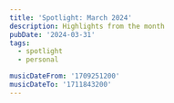 ```yaml
---
title: 'Spotlight: March 2024'
description: Highlights from the month
pubDate: '2024-03-31'
tags:
  - spotlight
  - personal

musicDateFrom: '1709251200'
musicDateTo: '1711843200'
---
```

<!--
## Life

We've had some relatively good weather down in the West Coast of England this month, so took the opportunity to get the kids bikes out and get them learning without stabilisers. Both of them are doing super well with it - and hopefully that continues in time for our trek along a biking trail in a couple of months!

I've also started back at the gym after a year long break due to life being...life. Getting into a routine again with it is super hard, I'm not quite there with it yet, but there's still time. I've been using a system that I used previously and it's a pretty good one for me to keep on track with it. I don't want any fuss with my routine and don't overly enjoy routines that have everything-but-the-kitchen-sink in it, as a lot of times it's just not necessary. For those interested, my workout template is [here](https://hardy.app/routine/531-triumvirate-28).

## Web

I've not been writing as much this year and my focus hasn't been there to start up consistently recently either. That being said, I've got some things in pre-planning so hope to get something out. I've been keen for a while to get some interactive demos into my posts, so looking into how to implement them as well. On top of that, I've been doing an album-a-day mini project which I'm listing [here](/365albums) - and have managed to keep it up for the most part.

Another thing holding me up was this site suddenly failing to build - both locally and on production, with a `WebAssembly.instantiate(): Out of memory: wasm memory` error. It really was infuriating, as I couldn't pinpoint exactly what was causing the problem. I would remove what looked to be issue, and it would build again....for a few days. I was super close to rebuilding the site from scratch, and was looking to try Astro out on it. After a well-timed visit to Front End Horses' Discord, I found a similar issue had been reported and was able to narrow it down. It ended up being the plugin I was using to create social media preview images. I can't say I honestly know what the issue was still, just that it came from this, so it gave me a chance to rethink how my preview images were being created. For the meantime, I'm happy manually creating them - gives me a bit more freedom into how those images look on a per-post basis.

## Media

### Books

<div class="poster-grid">
  <div>{% imagePlaceholder "./src/assets/images/posts/murdle.jpg", "The front cover of the book 'Murdle'" %}</div>
  <div>{% imagePlaceholder "./src/assets/images/posts/hitchhikers-guide.jpg", "The front cover of the book 'The Hitchhikers Guide to the Galaxy'" %}</div>
  <div>{% imagePlaceholder "./src/assets/images/posts/restaurant-end.jpg", "The front cover of the book 'The Restaurant at the End of the World'" %}</div>
  <div>{% imagePlaceholder "./src/assets/images/posts/leviathan-wakes.jpg", "The front cover of the book 'Leviathan Wakes'" %}</div>
</div>

### Dropout

Over the past year, I've gotten quite into TTRPG's (Table-top Role Playing Games for the unaware), and this has solely been the work of Dropout TV - formerly College Humour - and their Dimension 20 program. Each season is a different theme/setting, and the cast - mainly consisting of improv comedians - works _so_ well together. I'm on my fourth season of Dimension 20, having gone through these;

- Fantasy High - a great one to start with, lays out the rules pretty well.
- A Starstruck Odyssey - a Sci-Fi setting about a group of misfits that end up working together in a Hot Dog shaped spaceship called 'The Wurst'
- Misfits and Magic - a Harry Potter-esque story about a wizarding school
- Escape from the Bloodkeep - a short series where the characters are villains

If I've piqued your interest even slightly, Dropout have made the first episode of Fantasy High free to watch outside of a subscription, which you can see on YouTube [here](https://www.youtube.com/watch?v=_zZxCVBi7-k)

Outside of their TTRPG offerings, they also do some **excellent** other shows. I've been watching their Gamechanger series which a gameshow where the game is different every episode, and VIP, which is a improvised interview with a host and a guest who has had to create a character based on a surprise costume. Dropout are by far my best TV based finding over the past few years.

<div class="poster-grid fl-mt-l">
  <div>{% imagePlaceholder "./src/assets/images/posts/vip.avif", "A poster of the series 'VIP'" %}</div>
  <div>{% imagePlaceholder "./src/assets/images/posts/gamechanger.avif", "A poster of the series 'Gamechanger'" %}</div>
  <div>{% imagePlaceholder "./src/assets/images/posts/dimension-twenty.avif", "A poster of the series 'Dimension Twenty'" %}</div>
</div>

### TV Series

<div class="poster-grid">
  <div>{% imagePlaceholder "./src/assets/images/posts/bodies.jpg", "A poster of the series 'Bodies'" %}</div>
  <div>{% imagePlaceholder "./src/assets/images/posts/airbender.jpeg", "A poster of the series 'The Last Airbender'" %}</div>
  <div>{% imagePlaceholder "./src/assets/images/posts/killing-eve.jpeg", "A poster of the series 'Killing Eve'" %}</div>
  <div>{% imagePlaceholder "./src/assets/images/posts/extraordinary.jpeg", "A poster of the series 'Extraordinary'" %}</div>
</div>

### Movies

<div class="poster-grid">
  <div>{% imagePlaceholder "./src/assets/images/posts/matrix-resurrections.webp", "A poster for the film 'Matrix Resurrections'" %}</div>
  <div>{% imagePlaceholder "./src/assets/images/posts/the-marvels.webp", "A poster for the film 'The Marvels'" %}</div>
</div>

We got round to catching up on a few movies that have been out for a while now. I think it's safe to say that neither where at the top of our lists to watch, and they'll probably stay that way when looking for something to watch again. I think my review of both - don't come after me - is 3/5 🤷 for both.

### Music

{% set results = musicDateFrom | apiCall(musicDateTo) %}
{% if results.length > 8 %}
  {% set layout = 'flex' %}
{% else %}
  {% set layout = 'grid' %}
{% endif %}

<div class="music-grid" style="--layout: {{ layout }}">
  {% for album in results %}
    <a href="{{ album.url }}"><img height="174" width="174" src="{{ album.art }}" loading="lazy" /></a>
  {% endfor %}
</div>

<iframe allow="autoplay *; encrypted-media *; fullscreen *; clipboard-write" frameborder="0" height="450" style="width:100%;max-width:660px;overflow:hidden;border-radius:10px;" sandbox="allow-forms allow-popups allow-same-origin allow-scripts allow-storage-access-by-user-activation allow-top-navigation-by-user-activation" src="https://embed.music.apple.com/gb/playlist/march/pl.u-leylK86UMkpRDlV"></iframe> -->
